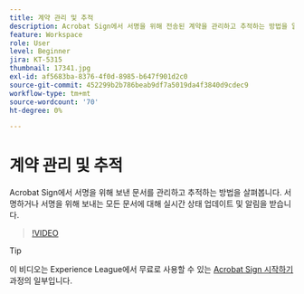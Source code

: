 ```yaml
---
title: 계약 관리 및 추적
description: Acrobat Sign에서 서명을 위해 전송된 계약을 관리하고 추적하는 방법을 알아봅니다.
feature: Workspace
role: User
level: Beginner
jira: KT-5315
thumbnail: 17341.jpg
exl-id: af5683ba-8376-4f0d-8985-b647f901d2c0
source-git-commit: 452299b2b786beab9df7a5019da4f3840d9cdec9
workflow-type: tm+mt
source-wordcount: '70'
ht-degree: 0%

---
```


# 계약 관리 및 추적

Acrobat Sign에서 서명을 위해 보낸 문서를 관리하고 추적하는 방법을 살펴봅니다. 서명하거나 서명을 위해 보내는 모든 문서에 대해 실시간 상태 업데이트 및 알림을 받습니다.

>[!VIDEO](https://video.tv.adobe.com/v/338695?quality=12&learn=on&hidetitle=true)

>[!TIP]
>
>이 비디오는 Experience League에서 무료로 사용할 수 있는 [Acrobat Sign 시작하기](https://experienceleague.adobe.com/?recommended=Sign-U-1-2020.1) 과정의 일부입니다.
